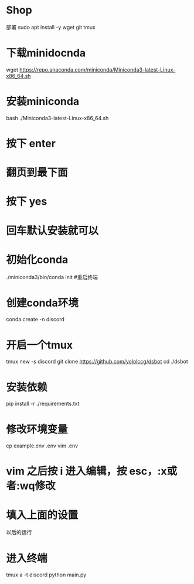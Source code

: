 # Shop
部署
sudo apt install -y wget git tmux
# 下载minidocnda
wget https://repo.anaconda.com/miniconda/Miniconda3-latest-Linux-x86_64.sh
# 安装miniconda
bash ./Miniconda3-latest-Linux-x86_64.sh

# 按下 enter
# 翻页到最下面
# 按下 yes
# 回车默认安装就可以

# 初始化conda
./miniconda3/bin/conda init
#重启终端

# 创建conda环境
conda create -n discord

# 开启一个tmux
tmux new -s discord
git clone https://github.com/yololccg/dsbot
cd ./dsbot

# 安装依赖
pip install -r ./requirements.txt

# 修改环境变量
cp example.env .env
vim .env
# vim 之后按 i 进入编辑，按 esc，:x或者:wq修改
# 填入上面的设置
以后的运行

# 进入终端
tmux a -t discord
python main.py
